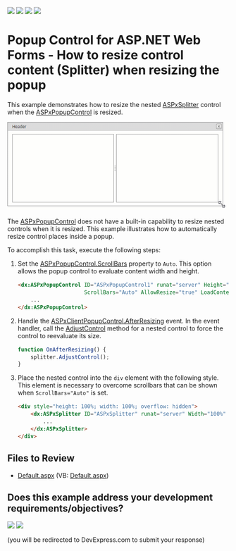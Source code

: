 <!-- default badges list -->
![](https://img.shields.io/endpoint?url=https://codecentral.devexpress.com/api/v1/VersionRange/128565014/13.1.4%2B)
[![](https://img.shields.io/badge/Open_in_DevExpress_Support_Center-FF7200?style=flat-square&logo=DevExpress&logoColor=white)](https://supportcenter.devexpress.com/ticket/details/E3559)
[![](https://img.shields.io/badge/📖_How_to_use_DevExpress_Examples-e9f6fc?style=flat-square)](https://docs.devexpress.com/GeneralInformation/403183)
[![](https://img.shields.io/badge/💬_Leave_Feedback-feecdd?style=flat-square)](#does-this-example-address-your-development-requirementsobjectives)
<!-- default badges end -->

# Popup Control for ASP.NET Web Forms - How to resize control content (Splitter) when resizing the popup

This example demonstrates how to resize the nested [ASPxSplitter](https://docs.devexpress.com/AspNet/DevExpress.Web.ASPxSplitter) control when the [ASPxPopupControl](https://docs.devexpress.com/AspNet/DevExpress.Web.ASPxPopupControl) is resized.

![Popup resizing](popup-resizing.gif)

The [ASPxPopupControl](https://docs.devexpress.com/AspNet/DevExpress.Web.ASPxPopupControl) does not have a built-in capability to resize nested controls when it is resized. This example illustrates how to automatically resize control places inside a popup. 

To accomplish this task, execute the following steps:

1. Set the [ASPxPopupControl.ScrollBars](https://docs.devexpress.com/AspNet/DevExpress.Web.ASPxPopupControlBase.ScrollBars) property to `Auto`. This option allows the popup control to evaluate content width and height.
    ```html
    <dx:ASPxPopupControl ID="ASPxPopupControl1" runat="server" Height="500px" Width="500px" 
                         ScrollBars="Auto" AllowResize="true" LoadContentViaCallback="OnFirstShow">
        ...
    </dx:ASPxPopupControl>
    ```
2. Handle the [ASPxClientPopupControl.AfterResizing](https://docs.devexpress.com/AspNet/js-ASPxClientPopupControlBase.AfterResizing) event. In the event handler, call the [AdjustControl](https://docs.devexpress.com/AspNet/js-ASPxClientControl.AdjustControl) method for a nested control to force the control to reevaluate its size.
    ```js
    function OnAfterResizing() {
        splitter.AdjustControl();
    }
    ```
3. Place the nested control into the `div` element with the following style. This element is necessary to overcome scrollbars that can be shown when `ScrollBars="Auto"` is set.
    ```html
    <div style="height: 100%; width: 100%; overflow: hidden">
        <dx:ASPxSplitter ID="ASPxSplitter" runat="server" Width="100%" Height="100%" ClientInstanceName="splitter">
            ...
        </dx:ASPxSplitter>
    </div>
    ```

## Files to Review

* [Default.aspx](./CS/WebSite/Default.aspx) (VB: [Default.aspx](./VB/WebSite/Default.aspx))
<!-- feedback -->
## Does this example address your development requirements/objectives?

[<img src="https://www.devexpress.com/support/examples/i/yes-button.svg"/>](https://www.devexpress.com/support/examples/survey.xml?utm_source=github&utm_campaign=asp-net-web-forms-popup-resize-nested-splitter&~~~was_helpful=yes) [<img src="https://www.devexpress.com/support/examples/i/no-button.svg"/>](https://www.devexpress.com/support/examples/survey.xml?utm_source=github&utm_campaign=asp-net-web-forms-popup-resize-nested-splitter&~~~was_helpful=no)

(you will be redirected to DevExpress.com to submit your response)
<!-- feedback end -->
